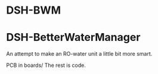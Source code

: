 # DSH-BWM
# DSH-BetterWaterManager
An attempt to make an RO-water unit a little bit more smart. 

PCB in boards/ 
The rest is code.